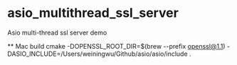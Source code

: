 # asio_multithread_ssl_server
Asio multi-thread ssl server demo

** Mac build
cmake -DOPENSSL_ROOT_DIR=$(brew --prefix openssl@1.1) -DASIO_INCLUDE=/Users/weiningwu/Github/asio/asio/include .
